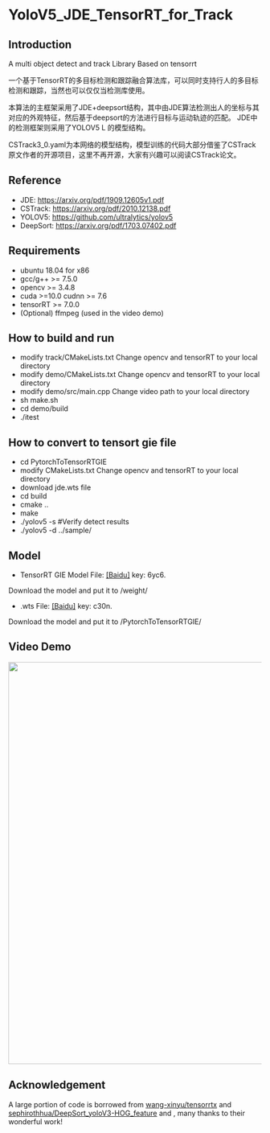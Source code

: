 # YoloV5_JDE_TensorRT_for_Track

## Introduction
A multi object detect and track Library Based on tensorrt

一个基于TensorRT的多目标检测和跟踪融合算法库，可以同时支持行人的多目标检测和跟踪，当然也可以仅仅当检测库使用。

本算法的主框架采用了JDE+deepsort结构，其中由JDE算法检测出人的坐标与其对应的外观特征，然后基于deepsort的方法进行目标与运动轨迹的匹配。
JDE中的检测框架则采用了YOLOV5 L 的模型结构。

CSTrack3_0.yaml为本网络的模型结构，模型训练的代码大部分借鉴了CSTrack原文作者的开源项目，这里不再开源，大家有兴趣可以阅读CSTrack论文。

## Reference
* JDE: https://arxiv.org/pdf/1909.12605v1.pdf
* CSTrack: https://arxiv.org/pdf/2010.12138.pdf
* YOLOV5: https://github.com/ultralytics/yolov5
* DeepSort: https://arxiv.org/pdf/1703.07402.pdf

## Requirements
* ubuntu 18.04 for x86
* gcc/g++ >= 7.5.0  
* opencv >= 3.4.8
* cuda >=10.0  cudnn >= 7.6
* tensorRT >= 7.0.0
* (Optional) ffmpeg (used in the video demo)

## How to build and run
* modify track/CMakeLists.txt Change opencv and tensorRT to your local directory
* modify demo/CMakeLists.txt Change opencv and tensorRT to your local directory
* modify demo/src/main.cpp Change video path to your local directory
* sh make.sh
* cd demo/build
* ./itest

## How to convert to tensort gie file
* cd PytorchToTensorRTGIE
* modify CMakeLists.txt Change opencv and tensorRT to your local directory
* download jde.wts file
* cd build
* cmake ..
* make
* ./yolov5 -s
#Verify detect results
* ./yolov5 -d ../sample/              

## Model
* TensorRT GIE  Model File:
[[Baidu]](https://pan.baidu.com/s/1iYL3iV_qzJaE3GXn1S4NNg)  key: 6yc6. 

Download the model and put it to /weight/

* .wts File:
[[Baidu]](https://pan.baidu.com/s/1KCp8og13vPYad9OqOCvN3w)  key: c30n. 

Download the model and put it to /PytorchToTensorRTGIE/

## Video Demo
<img src="assets/demo.gif" width="800"/>

## Acknowledgement
A large portion of code is borrowed from [wang-xinyu/tensorrtx](https://github.com/wang-xinyu/tensorrtx) and [sephirothhua/DeepSort_yoloV3-HOG_feature](https://github.com/sephirothhua/DeepSort_yoloV3-HOG_feature) and , many thanks to their wonderful work!

